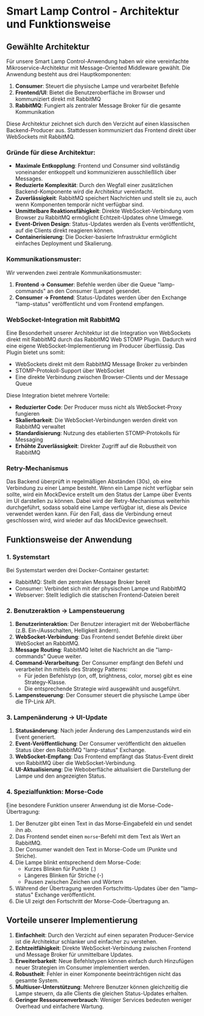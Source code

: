# Smart Lamp Control - Architektur und Funktionsweise

## Gewählte Architektur

Für unsere Smart Lamp Control-Anwendung haben wir eine vereinfachte Mikroservice-Architektur mit Message-Oriented Middleware gewählt. Die Anwendung besteht aus drei Hauptkomponenten:

1. **Consumer**: Steuert die physische Lampe und verarbeitet Befehle
2. **Frontend/UI**: Bietet die Benutzeroberfläche im Browser und kommuniziert direkt mit RabbitMQ
3. **RabbitMQ**: Fungiert als zentraler Message Broker für die gesamte Kommunikation

Diese Architektur zeichnet sich durch den Verzicht auf einen klassischen Backend-Producer aus. Stattdessen kommuniziert das Frontend direkt über WebSockets mit RabbitMQ.

### Gründe für diese Architektur:

- **Maximale Entkopplung**: Frontend und Consumer sind vollständig voneinander entkoppelt und kommunizieren ausschließlich über Messages.
- **Reduzierte Komplexität**: Durch den Wegfall einer zusätzlichen Backend-Komponente wird die Architektur vereinfacht.
- **Zuverlässigkeit**: RabbitMQ speichert Nachrichten und stellt sie zu, auch wenn Komponenten temporär nicht verfügbar sind.
- **Unmittelbare Reaktionsfähigkeit**: Direkte WebSocket-Verbindung vom Browser zu RabbitMQ ermöglicht Echtzeit-Updates ohne Umwege.
- **Event-Driven Design**: Status-Updates werden als Events veröffentlicht, auf die Clients direkt reagieren können.
- **Containerisierung**: Die Docker-basierte Infrastruktur ermöglicht einfaches Deployment und Skalierung.

### Kommunikationsmuster:

Wir verwenden zwei zentrale Kommunikationsmuster:

1. **Frontend → Consumer**: Befehle werden über die Queue "lamp-commands" an den Consumer (Lampe) gesendet.
2. **Consumer → Frontend**: Status-Updates werden über den Exchange "lamp-status" veröffentlicht und vom Frontend empfangen.

### WebSocket-Integration mit RabbitMQ

Eine Besonderheit unserer Architektur ist die Integration von WebSockets direkt mit RabbitMQ durch das RabbitMQ Web STOMP Plugin. Dadurch wird eine eigene WebSocket-Implementierung im Producer überflüssig. Das Plugin bietet uns somit:

- WebSockets direkt mit dem RabbitMQ Message Broker zu verbinden
- STOMP-Protokoll-Support über WebSocket
- Eine direkte Verbindung zwischen Browser-Clients und der Message Queue

Diese Integration bietet mehrere Vorteile:
- **Reduzierter Code**: Der Producer muss nicht als WebSocket-Proxy fungieren
- **Skalierbarkeit**: Die WebSocket-Verbindungen werden direkt von RabbitMQ verwaltet
- **Standardisierung**: Nutzung des etablierten STOMP-Protokolls für Messaging
- **Erhöhte Zuverlässigkeit**: Direkter Zugriff auf die Robustheit von RabbitMQ

### Retry-Mechanismus
Das Backend überprüft in regelmäßigen Abständen (30s), ob eine Verbindung zu einer Lampe besteht.
Wenn ein Lampe nicht verfügbar sein sollte, wird ein MockDevice erstellt um den Status der Lampe über Events im UI darstellen zu können.
Dabei wird der Retry-Mechanismus weiterhin durchgeführt, sodass sobald eine Lampe verfügbar ist, diese als Device verwendet werden kann.
Für den Fall, dass die Verbindung erneut geschlossen wird, wird wieder auf das MockDevice gewechselt.


## Funktionsweise der Anwendung

### 1. Systemstart

Bei Systemstart werden drei Docker-Container gestartet:
- RabbitMQ: Stellt den zentralen Message Broker bereit
- Consumer: Verbindet sich mit der physischen Lampe und RabbitMQ
- Webserver: Stellt lediglich die statischen Frontend-Dateien bereit

### 2. Benutzeraktion → Lampensteuerung

1. **Benutzerinteraktion**: Der Benutzer interagiert mit der Weboberfläche (z.B. Ein-/Ausschalten, Helligkeit ändern).
2. **WebSocket-Verbindung**: Das Frontend sendet Befehle direkt über WebSocket an RabbitMQ.
3. **Message Routing**: RabbitMQ leitet die Nachricht an die "lamp-commands" Queue weiter.
4. **Command-Verarbeitung**: Der Consumer empfängt den Befehl und verarbeitet ihn mittels des Strategy Patterns:
   - Für jeden Befehlstyp (on, off, brightness, color, morse) gibt es eine Strategy-Klasse.
   - Die entsprechende Strategie wird ausgewählt und ausgeführt.
5. **Lampensteuerung**: Der Consumer steuert die physische Lampe über die TP-Link API.

### 3. Lampenänderung → UI-Update

1. **Statusänderung**: Nach jeder Änderung des Lampenzustands wird ein Event generiert.
2. **Event-Veröffentlichung**: Der Consumer veröffentlicht den aktuellen Status über den RabbitMQ "lamp-status" Exchange.
3. **WebSocket-Empfang**: Das Frontend empfängt das Status-Event direkt von RabbitMQ über die WebSocket-Verbindung.
4. **UI-Aktualisierung**: Die Weboberfläche aktualisiert die Darstellung der Lampe und den angezeigten Status.

### 4. Spezialfunktion: Morse-Code

Eine besondere Funktion unserer Anwendung ist die Morse-Code-Übertragung:

1. Der Benutzer gibt einen Text in das Morse-Eingabefeld ein und sendet ihn ab.
2. Das Frontend sendet einen `morse`-Befehl mit dem Text als Wert an RabbitMQ.
3. Der Consumer wandelt den Text in Morse-Code um (Punkte und Striche).
4. Die Lampe blinkt entsprechend dem Morse-Code:
   - Kurzes Blinken für Punkte (.)
   - Längeres Blinken für Striche (-)
   - Pausen zwischen Zeichen und Wörtern
5. Während der Übertragung werden Fortschritts-Updates über den "lamp-status" Exchange veröffentlicht.
6. Die UI zeigt den Fortschritt der Morse-Code-Übertragung an.

<!-- ### 5. Fehlerbehandlung und Persistenz -->

<!-- Die Anwendung enthält verschiedene Mechanismen zur Fehlerbehandlung:
- Automatische Wiederverbindung bei Verbindungsabbrüchen der WebSocket-Verbindung
- Fehlerbehandlung bei ungültigen Befehlen im Consumer
- Persistente Nachrichten durch `{ durable: true }`-Konfiguration der Queues
- Explizite Bestätigungen (Acknowledgments) für Nachrichten im Consumer -->

## Vorteile unserer Implementierung

1. **Einfachheit**: Durch den Verzicht auf einen separaten Producer-Service ist die Architektur schlanker und einfacher zu verstehen.
2. **Echtzeitfähigkeit**: Direkte WebSocket-Verbindung zwischen Frontend und Message Broker für unmittelbare Updates.
3. **Erweiterbarkeit**: Neue Befehlstypen können einfach durch Hinzufügen neuer Strategien im Consumer implementiert werden.
4. **Robustheit**: Fehler in einer Komponente beeinträchtigen nicht das gesamte System.
5. **Multiuser-Unterstützung**: Mehrere Benutzer können gleichzeitig die Lampe steuern, da alle Clients die gleichen Status-Updates erhalten.
6. **Geringer Ressourcenverbrauch**: Weniger Services bedeuten weniger Overhead und einfachere Wartung.